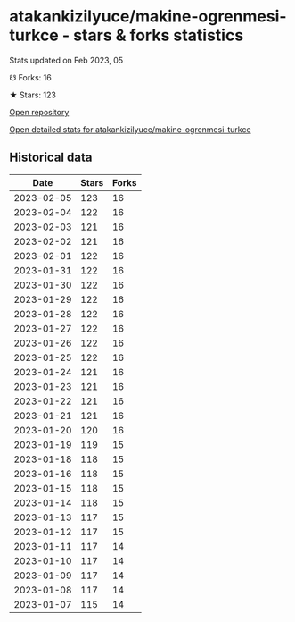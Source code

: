 # atakankizilyuce/makine-ogrenmesi-turkce - stars & forks statistics

Stats updated on Feb 2023, 05

☋ Forks: 16

★ Stars: 123

[Open repository](https://github.com/atakankizilyuce/makine-ogrenmesi-turkce)

[Open detailed stats for atakankizilyuce/makine-ogrenmesi-turkce](https://reviewgithub.com/rep/atakankizilyuce/makine-ogrenmesi-turkce)

## Historical data
| Date | Stars | Forks |
|------|-------|-------|
| 2023-02-05 | 123 | 16 | 
| 2023-02-04 | 122 | 16 | 
| 2023-02-03 | 121 | 16 | 
| 2023-02-02 | 121 | 16 | 
| 2023-02-01 | 122 | 16 | 
| 2023-01-31 | 122 | 16 | 
| 2023-01-30 | 122 | 16 | 
| 2023-01-29 | 122 | 16 | 
| 2023-01-28 | 122 | 16 | 
| 2023-01-27 | 122 | 16 | 
| 2023-01-26 | 122 | 16 | 
| 2023-01-25 | 122 | 16 | 
| 2023-01-24 | 121 | 16 | 
| 2023-01-23 | 121 | 16 | 
| 2023-01-22 | 121 | 16 | 
| 2023-01-21 | 121 | 16 | 
| 2023-01-20 | 120 | 16 | 
| 2023-01-19 | 119 | 15 | 
| 2023-01-18 | 118 | 15 | 
| 2023-01-16 | 118 | 15 | 
| 2023-01-15 | 118 | 15 | 
| 2023-01-14 | 118 | 15 | 
| 2023-01-13 | 117 | 15 | 
| 2023-01-12 | 117 | 15 | 
| 2023-01-11 | 117 | 14 | 
| 2023-01-10 | 117 | 14 | 
| 2023-01-09 | 117 | 14 | 
| 2023-01-08 | 117 | 14 | 
| 2023-01-07 | 115 | 14 | 

